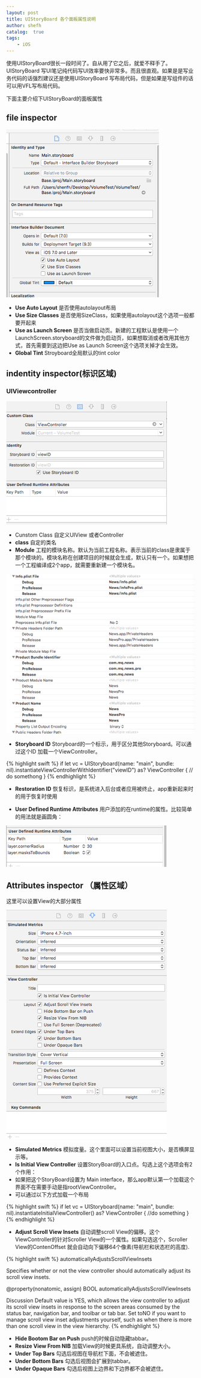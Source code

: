 ```yaml
---
layout: post
title: UIStoryBoard 各个面板属性说明
author: shefh
catalog:  true
tags:
    - iOS
---
```


 使用UIStoryBoard很长一段时间了。自从用了它之后，就爱不释手了。UIStoryBoard 写UI笔记纯代码写UI效率要快非常多。而且很直观。如果是是写业务代码的话强烈建议还是使用UIStoryBoard 写布局代码，但是如果是写组件的话可以用VFL写布局代码。

 下面主要介绍下UIStoryBoard的面板属性


## file inspector


![fileInspector](/images/fileInspector.png) 

 * **Use Auto Layout**   是否使用autolayout布局
 * **Use Size Classes** 是否使用SizeClass，如果使用autolayout这个选项一般都要开起来
 * **Use as Launch Screen** 是否当做启动页。新建的工程默认是使用一个LaunchScreen.storyboard的文件做为启动页，如果想取消或者改用其他方式，首先需要到这边把Use as Launch Screen这个选项关掉才会生效。
 * **Global Tint** Stroyboard全局默认的tint color

## indentity inspector(标识区域)
### UIViewcontroller

 ![indentifySpector](/images/indentifySpector.png)

 * Cunstom Class 自定义UIView 或者Controller
  * **class** 自定的类名
  * **Module** 工程的模块名称。默认为当前工程名称。表示当前的class是隶属于那个模块的。模块名称在创建项目的时候就会生成，默认只有一个。如果想把一个工程编译成2个app，就需要重新建一个模块名。

  ![moduleinfo](/images/moduleinfo.png)

  * **Storyboard ID** Storyboard的一个标示，用于区分其他Storyboard。可以通过这个ID 加载一个ViewController。

{% highlight swift %}
 if let vc = UIStoryboard(name: "main", bundle: nil).instantiateViewControllerWithIdentifier("viewID") as? ViewController {
       // do somethong
 }
{% endhighlight %}

 * **Restoration ID** 恢复标识，是系统进入后台或者应用被终止，app重新起来时的用于恢复时使用

 * **User Defined Runtime Attributes** 用户添加的在runtime的属性。比较简单的用法就是画圆角：

 ![runtimeAttribute](/images/runtimeAttribute.png)

 

## Attributes inspector （属性区域）
 这里可以设置View的大部分属性

 ![attributesSpector](/images/attributesSpector.png) 

 * **Simulated Metrics** 模拟度量。这个里面可以设置当前视图大小，是否横屏显示等。
 * **Is Initial View Controller** 设置StoryBoard的入口点。勾选上这个选项会有2个作用：
  * 如果把这个StoryBoard设置为 Main interface，那么app默认第一个加载这个界面不在需要手动是指rootViewController。
  * 可以通过以下方式加载一个布局

  {% highlight swift %}
if let vc = UIStoryboard(name: "main", bundle: nil).instantiateInitialViewController() as? ViewController {
    //do something
}
  {% endhighlight %}

* **Adjust Scroll View Insets** 自动调整scroll View的偏移。这个ViewController的针对Scroller View的一个属性。如果勾选这个，Scroller View的ContenOffset 就会自动向下偏移64个像素(导航栏和状态栏的高度).

{% highlight swift %}
automaticallyAdjustsScrollViewInsets

Specifies whether or not the view controller should automatically adjust its scroll view insets.

  @property(nonatomic, assign) BOOL automaticallyAdjustsScrollViewInsets

Discussion
  Default value is YES, which allows the view controller to adjust its scroll view insets in response to the screen areas consumed by the status bar, navigation bar, and toolbar or tab bar. Set toNO if you want to manage scroll view inset adjustments yourself, such as when there is more than one scroll view in the view hierarchy.
{% endhighlight %}

* **Hide Bootom Bar on Push** push的时候自动隐藏tabbar。
* **Resize View From NIB** 加载View的时候更具系统，自动调整大小。
* **Under Top Bars** 勾选后视图在导航栏下面，不会被遮住。
* **Under Bottom Bars** 勾选后视图会扩展到tabbar。
* **Under Opaque Bars** 勾选后视图上边界和下边界都不会被遮住。

